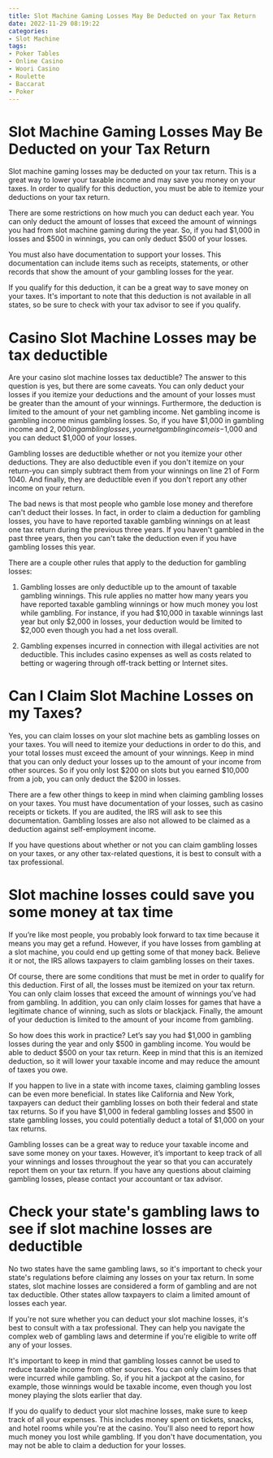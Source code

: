 ```yaml
---
title: Slot Machine Gaming Losses May Be Deducted on your Tax Return
date: 2022-11-29 08:19:22
categories:
- Slot Machine
tags:
- Poker Tables
- Online Casino
- Woori Casino
- Roulette
- Baccarat
- Poker
---
```



#  Slot Machine Gaming Losses May Be Deducted on your Tax Return

Slot machine gaming losses may be deducted on your tax return. This is a great way to lower your taxable income and may save you money on your taxes. In order to qualify for this deduction, you must be able to itemize your deductions on your tax return.

There are some restrictions on how much you can deduct each year. You can only deduct the amount of losses that exceed the amount of winnings you had from slot machine gaming during the year. So, if you had $1,000 in losses and $500 in winnings, you can only deduct $500 of your losses.

You must also have documentation to support your losses. This documentation can include items such as receipts, statements, or other records that show the amount of your gambling losses for the year.

If you qualify for this deduction, it can be a great way to save money on your taxes. It's important to note that this deduction is not available in all states, so be sure to check with your tax advisor to see if you qualify.

#  Casino Slot Machine Losses may be tax deductible

Are your casino slot machine losses tax deductible? The answer to this question is yes, but there are some caveats. You can only deduct your losses if you itemize your deductions and the amount of your losses must be greater than the amount of your winnings. Furthermore, the deduction is limited to the amount of your net gambling income. Net gambling income is gambling income minus gambling losses. So, if you have $1,000 in gambling income and $2,000 in gambling losses, your net gambling income is -$1,000 and you can deduct $1,000 of your losses.

Gambling losses are deductible whether or not you itemize your other deductions. They are also deductible even if you don't itemize on your return-you can simply subtract them from your winnings on line 21 of Form 1040. And finally, they are deductible even if you don't report any other income on your return.

The bad news is that most people who gamble lose money and therefore can't deduct their losses. In fact, in order to claim a deduction for gambling losses, you have to have reported taxable gambling winnings on at least one tax return during the previous three years. If you haven't gambled in the past three years, then you can't take the deduction even if you have gambling losses this year.

There are a couple other rules that apply to the deduction for gambling losses:

1) Gambling losses are only deductible up to the amount of taxable gambling winnings. This rule applies no matter how many years you have reported taxable gambling winnings or how much money you lost while gambling. For instance, if you had $10,000 in taxable winnings last year but only $2,000 in losses, your deduction would be limited to $2,000 even though you had a net loss overall.

2) Gambling expenses incurred in connection with illegal activities are not deductible. This includes casino expenses as well as costs related to betting or wagering through off-track betting or Internet sites.

#  Can I Claim Slot Machine Losses on my Taxes?

Yes, you can claim losses on your slot machine bets as gambling losses on your taxes. You will need to itemize your deductions in order to do this, and your total losses must exceed the amount of your winnings. Keep in mind that you can only deduct your losses up to the amount of your income from other sources. So if you only lost $200 on slots but you earned $10,000 from a job, you can only deduct the $200 in losses.

There are a few other things to keep in mind when claiming gambling losses on your taxes. You must have documentation of your losses, such as casino receipts or tickets. If you are audited, the IRS will ask to see this documentation. Gambling losses are also not allowed to be claimed as a deduction against self-employment income.

If you have questions about whether or not you can claim gambling losses on your taxes, or any other tax-related questions, it is best to consult with a tax professional.

#  Slot machine losses could save you some money at tax time

If you’re like most people, you probably look forward to tax time because it means you may get a refund. However, if you have losses from gambling at a slot machine, you could end up getting some of that money back. Believe it or not, the IRS allows taxpayers to claim gambling losses on their taxes.

Of course, there are some conditions that must be met in order to qualify for this deduction. First of all, the losses must be itemized on your tax return. You can only claim losses that exceed the amount of winnings you’ve had from gambling. In addition, you can only claim losses for games that have a legitimate chance of winning, such as slots or blackjack. Finally, the amount of your deduction is limited to the amount of your income from gambling.

So how does this work in practice? Let’s say you had $1,000 in gambling losses during the year and only $500 in gambling income. You would be able to deduct $500 on your tax return. Keep in mind that this is an itemized deduction, so it will lower your taxable income and may reduce the amount of taxes you owe.

If you happen to live in a state with income taxes, claiming gambling losses can be even more beneficial. In states like California and New York, taxpayers can deduct their gambling losses on both their federal and state tax returns. So if you have $1,000 in federal gambling losses and $500 in state gambling losses, you could potentially deduct a total of $1,000 on your tax returns.

Gambling losses can be a great way to reduce your taxable income and save some money on your taxes. However, it’s important to keep track of all your winnings and losses throughout the year so that you can accurately report them on your tax return. If you have any questions about claiming gambling losses, please contact your accountant or tax advisor.

#  Check your state's gambling laws to see if slot machine losses are deductible

No two states have the same gambling laws, so it's important to check your state's regulations before claiming any losses on your tax return. In some states, slot machine losses are considered a form of gambling and are not tax deductible. Other states allow taxpayers to claim a limited amount of losses each year.

If you're not sure whether you can deduct your slot machine losses, it's best to consult with a tax professional. They can help you navigate the complex web of gambling laws and determine if you're eligible to write off any of your losses.

It's important to keep in mind that gambling losses cannot be used to reduce taxable income from other sources. You can only claim losses that were incurred while gambling. So, if you hit a jackpot at the casino, for example, those winnings would be taxable income, even though you lost money playing the slots earlier that day.

If you do qualify to deduct your slot machine losses, make sure to keep track of all your expenses. This includes money spent on tickets, snacks, and hotel rooms while you're at the casino. You'll also need to report how much money you lost while gambling. If you don't have documentation, you may not be able to claim a deduction for your losses.